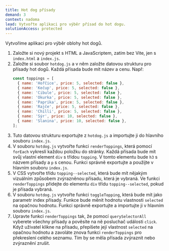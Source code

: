 ```yaml
---
title: Hot dog přísady
demand: 3
context: nadoma
lead: Vytvořte aplikaci pro výběr přísad do hot dogu.
solutionAccess: protected
---
```


Vytvoříme aplikaci pro výběr oblohy hot dogů.

1. Založte si nový projekt s HTML a JavaScriptem, zatím bez Vite, jen s `index.html` a `index.js`.
1. Založte si soubor `hotdog.js` a v něm založte datovou strukturu pro přísady hot dogů. Každá přísada bude mít název a cenu. Např:
   ```js
   const toppings = [
     { name: 'Hořčice', price: 5, selected: false },
     { name: 'Kečup', price: 5, selected: false },
     { name: 'Cibule', price: 5, selected: false },
     { name: 'Okurka', price: 5, selected: false },
     { name: 'Paprika', price: 5, selected: false },
     { name: 'Rajče', price: 5, selected: false },
     { name: 'Chilli', price: 5, selected: false },
     { name: 'Sýr', price: 10, selected: false },
     { name: 'Slanina', price: 10, selected: false },
   ];
   ```
1. Tuto datovou strukturu exportujte z `hotdog.js` a importujte ji do hlavního souboru `index.js`.
1. V souboru `hotdog.js` vytvořte funkci `renderToppings`, která pomocí `forEach` vykreslí každou položku do stránky. Každá přísada bude mít svůj vlastní element `div` s třídou `topping`. V tomto elementu bude `h3` s názvem přísady a `p` s cenou. Funkci správně exportujte a použijte v hlavním souboru `index.js`.
1. V CSS vytvořte třídu `topping--selected`, která bude mít nějakým vizuálním způsobem zvýrazněnou přísadu, která je vybraná. Ve funkci `renderToppings` přidejte do elementu `div` třídu `topping--selected`, pokud je přísada vybraná.
1. V souboru `hotdog.js` vytvořte funkci `toggleTopping`, která bude mít jako parametr index přísady. Funkce bude měnit hodnotu vlastnosti `selected` na opačnou hodnotu. Funkci správně exportujte a importujte ji v hlavním souboru `index.js`.
1. Upravte funkci `renderToppings` tak, že pomocí `querySelectorAll` vyberete všechny přísady a pověsíte na ně posluchač události `click`. Když uživatel klikne na přísadu, přepíšete její vlastnost `selected` na opačnou hodnotu a zavoláte znova funkci `renderToppings` pro překreslení celého seznamu. Tím by se měla přísada zvýraznit nebo zvýraznění zrušit.
